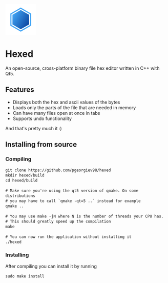 <img src="https://raw.githubusercontent.com/pgeorgiev98/hexed/master/res/icon.png" width="96" height="96" />

# Hexed

An open-source, cross-platform binary file hex editor written in C++ with Qt5.

## Features
- Displays both the hex and ascii values of the bytes
- Loads only the parts of the file that are needed in memory
- Can have many files open at once in tabs
- Supports undo functionality

And that's pretty much it :)

## Installing from source

### Compiling

	git clone https://github.com/pgeorgiev98/hexed
	mkdir hexed/build
	cd hexed/build

	# Make sure you're using the qt5 version of qmake. On some distributions
	# you may have to call `qmake -qt=5 ..` instead for example
	qmake ..

	# You may use make -jN where N is the number of threads your CPU has.
	# This should greatly speed up the compilation
	make

	# You can now run the application without installing it
	./hexed

### Installing

After compiling you can install it by running

	sudo make install

